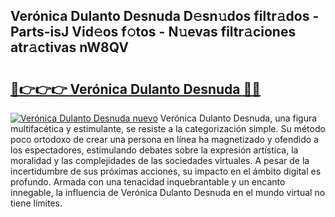 ## Verónica Dulanto Desnuda D𝚎sn𝚞dos filtr𝚊dos - Parts-isJ Vid𝚎os f𝚘tos - N𝚞evas filtr𝚊ciones atr𝚊ctivas nW8QV

# <h2><a href="http://mbck0zr.tromn.icu/?c=Ver%c3%b3nica+Dulanto+Desnuda">🔗👉👉👉 Verónica Dulanto Desnuda 🔗🔗</a></h2>

[![Verónica Dulanto Desnuda nuevo](https://i.imgur.com/pEAQMta.gif)](http://mbck0zr.tromn.icu/?c=Ver%c3%b3nica+Dulanto+Desnuda)
Verónica Dulanto Desnuda, una figura multifacética y estimulante, se resiste a la categorización simple. Su método poco ortodoxo de crear una persona en línea ha magnetizado y ofendido a los espectadores, estimulando debates sobre la expresión artística, la moralidad y las complejidades de las sociedades virtuales. A pesar de la incertidumbre de sus próximas acciones, su impacto en el ámbito digital es profundo. Armada con una tenacidad inquebrantable y un encanto innegable, la influencia de Verónica Dulanto Desnuda en el mundo virtual no tiene límites.
